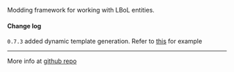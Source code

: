 Modding framework for working with LBoL entities.

#### Change log

`0.7.3` added dynamic template generation. Refer to [this](https://github.com/Neoshrimp/LBoL-Entity-Sideloader/blob/master/src/TermplateGenTests/Generation.cs) for example


-------------------------------------

More info at [github repo](https://github.com/Neoshrimp/LBoL-Entity-Sideloader/tree/master)